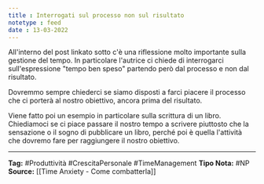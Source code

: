 ```yaml
---
title : Interrogati sul processo non sul risultato
notetype : feed
date : 13-03-2022
---
```


All'interno del post linkato sotto c'è una riflessione molto importante sulla gestione del tempo. In particolare l'autrice ci chiede di interrogarci sull'espressione "tempo ben speso" partendo però dal processo e non dal risultato.

Dovremmo sempre chiederci se siamo disposti a farci piacere il processo che ci porterà al nostro obiettivo, ancora prima del risultato. 

Viene fatto poi un esempio in particolare sulla scrittura di un libro. Chiediamoci se ci piace passare il nostro tempo a scrivere piuttosto che la sensazione o il sogno di pubblicare un libro, perché poi è quella l'attività che dovremo fare per raggiungere il nostro obiettivo. 







---
**Tag:** #Produttività #CrescitaPersonale #TimeManagement 
**Tipo Nota:** #NP
**Source:** [[Time Anxiety - Come combatterla]]